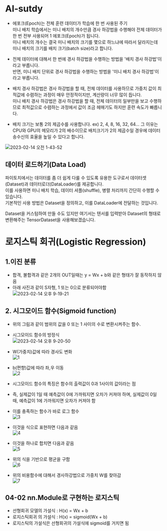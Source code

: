 # AI-sutdy

- 에포크(Epoch)는 전체 훈련 데이터가 학습에 한 번 사용된 주기  
미니 배치 학습에서는 미니 배치의 개수만큼 경사 하강법을 수행해야 전체 데이터가 한 번 전부 사용되어 1 에포크(Epoch)가 됩니다.  
미니 배치의 개수는 결국 미니 배치의 크기를 몇으로 하느냐에 따라서 달라지는데 미니 배치의 크기를 배치 크기(batch size)라고 합니다.

- 전체 데이터에 대해서 한 번에 경사 하강법을 수행하는 방법을 '배치 경사 하강법'이라고 부릅니다.   
반면, 미니 배치 단위로 경사 하강법을 수행하는 방법을 '미니 배치 경사 하강법'이라고 부릅니다.

- 배치 경사 하강법은 경사 하강법을 할 때, 전체 데이터를 사용하므로 가중치 값이 최적값에 수렴하는 과정이 매우 안정적이지만, 계산량이 너무 많이 듭니다.   
미니 배치 경사 하강법은 경사 하강법을 할 때, 전체 데이터의 일부만을 보고 수행하므로 최적값으로 수렴하는 과정에서 값이 조금 헤매기도 하지만 훈련 속도가 빠릅니다.

- 배치 크기는 보통 2의 제곱수를 사용합니다. ex) 2, 4, 8, 16, 32, 64... 그 이유는 CPU와 GPU의 메모리가 2의 배수이므로 배치크기가 2의 제곱수일 경우에 데이터 송수신의 효율을 높일 수 있다고 합니다.    
  
![2023-02-14 오전 1-43-52](https://user-images.githubusercontent.com/57505385/218518789-2ad74690-68f6-4ca5-91b9-5c4b7b3ca233.png)


## 데이터 로드하기(Data Load)
파이토치에서는 데이터를 좀 더 쉽게 다룰 수 있도록 유용한 도구로서 데이터셋(Dataset)과 데이터로더(DataLoader)를 제공합니다.   
이를 사용하면 미니 배치 학습, 데이터 셔플(shuffle), 병렬 처리까지 간단히 수행할 수 있습니다.   
기본적인 사용 방법은 Dataset을 정의하고, 이를 DataLoader에 전달하는 것입니다.

Dataset을 커스텀하여 만들 수도 있지만 여기서는 텐서를 입력받아 Dataset의 형태로 변환해주는 TensorDataset을 사용해보겠습니다.


# 로지스틱 회귀(Logistic Regression)
## 1.이진 분류
- 합격, 불합격과 같은 2개의 OUT일때는 y = Wx + b와 같은 형태가 잘 동작하지 않음
- 아래 사진과 같이 S자형, 1 또는 0으로 분류되어야함  
![2023-02-14 오후 9-19-21](https://user-images.githubusercontent.com/57505385/218736592-46931df5-7e43-4ad1-a15f-b501b00db066.png)  

## 2. 시그모이드 함수(Sigmoid function)
- 위의 그림과 같이 범위의 값을 0 또는 1 사이의 수로 변환시켜주는 함수.
- 시그모이드 함수의 방정식  
![2023-02-14 오후 9-20-50](https://user-images.githubusercontent.com/57505385/218736945-8199923a-bf6a-41b7-85a3-a0b76d4aa7a6.png)  
  
- W(가중치)값에 따라 경사도 변화  
![1](https://user-images.githubusercontent.com/57505385/218741926-4d4709f8-fec6-45ca-8987-ada69cec147a.png)  
  
- b(편향)값에 따라 좌,우 이동  
![2](https://user-images.githubusercontent.com/57505385/218742206-126c4a06-51f3-4571-9d2b-8a2bf1092b8b.png)  
  
- 시그모이드 함수의 특징은 함수의 출력값이 0과 1사이의 값이라는 점
- 즉, 실제값이 1일 때 예측값이 0에 가까워지면 오차가 커져야 하며, 실제값이 0일 때, 예측값이 1에 가까워지면 오차가 커져야 함
- 이를 충족하는 함수가 바로 로그 함수  
![3](https://user-images.githubusercontent.com/57505385/218747990-ac73724b-0747-4d6a-ae7d-df6683600925.png)

- 이것을 식으로 표현하면 다음과 같음  
![4](https://user-images.githubusercontent.com/57505385/218759881-2c9d5285-9f49-4019-8a85-8d3ab6ad38a2.png)
  
- 이것을 하나로 합치면 다음과 같음  
![5](https://user-images.githubusercontent.com/57505385/218759980-c09680b8-adc8-4e89-9d7e-252eb79d955f.png)
  
- 위의 식을 기반으로 평균을 구함  
![6](https://user-images.githubusercontent.com/57505385/218760044-85d2a6bb-f958-446f-b2cc-17bece1c66cb.png)

- 위의 비용함수에 대해서 경사하강법으로 가중치 W를 찾아감  
![7](https://user-images.githubusercontent.com/57505385/218761283-334cf16f-e014-4e1d-9ca3-e35ceab147f9.png)


## 04-02 nn.Module로 구현하는 로지스틱
- 선형회귀 모델의 가설식 : H(x) = Wx + b
- 로지스틱회귀 의 가설식 : H(x) = sigmoid(Wx + b)
- 로지스틱의 가설식은 선형회귀의 가설식에 sigmoid를 거치면 됨
